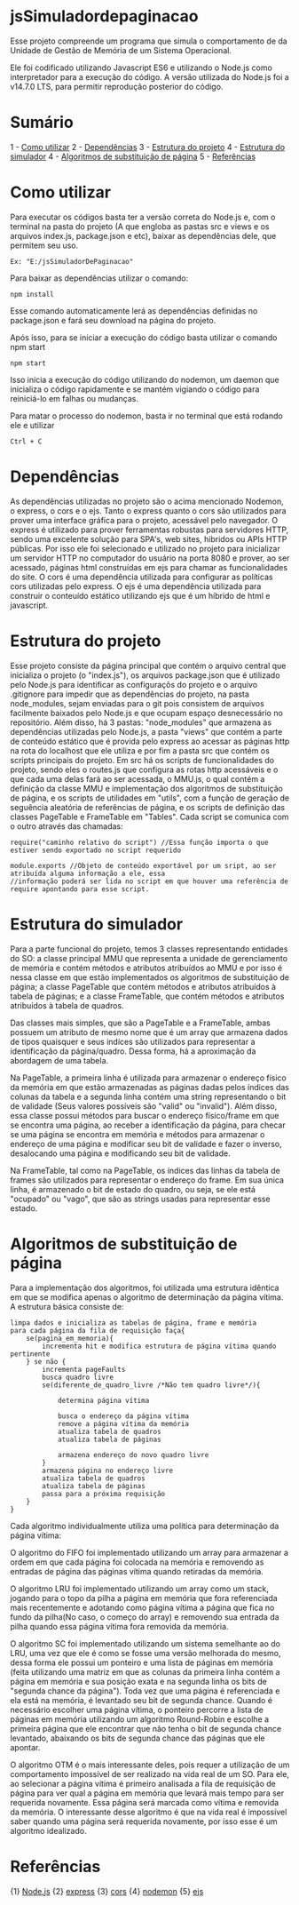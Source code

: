 # jsSimuladordepaginacao

Esse projeto compreende um programa que simula o comportamento de da Unidade de Gestão de Memória de um Sistema Operacional.

Ele foi codificado utilizando Javascript ES6 e utilizando o Node.js como interpretador para a execução do código.
A versão utilizada do Node.js foi a v14.7.0 LTS, para permitir reprodução posterior do código.

# Sumário

1 - [Como utilizar](https://github.com/mecharazick/jsSimuladordepaginacao#como-utilizar)
2 - [Dependências](https://github.com/mecharazick/jsSimuladordepaginacao#dependências)
3 - [Estrutura do projeto](https://github.com/mecharazick/jsSimuladordepaginacao#estrutura-do-projeto)
4 - [Estrutura do simulador](https://github.com/mecharazick/jsSimuladordepaginacao##estrutura-do-simulador)
4 - [Algoritmos de substituição de página](https://github.com/mecharazick/jsSimuladordepaginacao#algoritmos-de-substituição-de-página)
5 - [Referências](https://github.com/mecharazick/jsSimuladordepaginacao#referências)

# Como utilizar

Para executar os códigos basta ter a versão correta do Node.js e, com o terminal na pasta do projeto (A que engloba as pastas src e views e os arquivos index.js, package.json e etc), baixar as dependências dele, que permitem seu uso.

```
Ex: "E:/jsSimuladorDePaginacao"
```

Para baixar as dependências utilizar o comando:

```
npm install
```

Esse comando automaticamente lerá as dependências definidas no package.json e fará seu download na página do projeto.

Após isso, para se iniciar a execução do código basta utilizar o comando npm start

```
npm start
```

Isso inicia a execução do código utilizando do nodemon, um daemon que inicializa o código rapidamente e se mantém vigiando o código para reiniciá-lo em falhas ou mudanças.

Para matar o processo do nodemon, basta ir no terminal que está rodando ele e utilizar

```
Ctrl + C
```

# Dependências

As dependências utilizadas no projeto são o acima mencionado Nodemon, o express, o cors e o ejs.
Tanto o express quanto o cors são utilizados para prover uma interface gráfica para o projeto, acessável pelo navegador.
O express é utilizado para prover ferramentas robustas para servidores HTTP, sendo uma excelente solução para SPA's, web sites, hibridos ou APIs HTTP públicas.
Por isso ele foi selecionado e utilizado no projeto para inicializar um servidor HTTP no computador do usuário na porta 8080 e prover, ao ser acessado, páginas html construídas em ejs para chamar as funcionalidades do site.
O cors é uma dependência utilizada para configurar as políticas cors utilizadas pelo express.
O ejs é uma dependência utilizada para construir o conteuído estático utilizando ejs que é um híbrido de html e javascript.

# Estrutura do projeto

Esse projeto consiste da página principal que contém o arquivo central que inicializa o projeto (o "index.js"), os arquivos package.json que é utilizado pelo Node.js para identificar as configuraçõs do projeto e o arquivo .gitignore para impedir que as dependências do projeto, na pasta node_modules, sejam enviadas para o git pois consistem de arquivos facilmente baixados pelo Node.js e que ocupam espaço desnecessário no repositório.
Além disso, há 3 pastas: "node_modules" que armazena as dependências utilizadas pelo Node.js, a pasta "views" que contém a parte de conteúdo estático que é provida pelo express ao acessar as páginas http na rota do localhost que ele utiliza e por fim a pasta src que contém os scripts principais do projeto.
Em src há os scripts de funcionalidades do projeto, sendo eles o routes.js que configura as rotas http acessáveis e o que cada uma delas fará ao ser acessada, o MMU.js, o qual contém a definição da classe MMU e implementação dos algoritmos de substituição de página, e os scripts de utilidades em "utils", com a função de geração de seguência aleatória de referências de página, e os scripts de definição das classes PageTable e FrameTable em "Tables".
Cada script se comunica com o outro através das chamadas:

```
require("caminho relativo do script") //Essa função importa o que estiver sendo exportado no script requerido

module.exports //Objeto de conteúdo exportável por um sript, ao ser atribuída alguma informação a ele, essa
//informação poderá ser lida no script em que houver uma referência de require apontando para esse script.
```

# Estrutura do simulador

Para a parte funcional do projeto, temos 3 classes representando entidades do SO: a classe principal MMU que representa a unidade de gerenciamento de memória e contém métodos e atributos atribuídos ao MMU e por isso é nessa classe em que estão implementados os algoritmos de substituição de página; a classe PageTable que contém métodos e atributos atribuídos à tabela de páginas; e a classe FrameTable, que contém métodos e atributos atribuídos à tabela de quadros.

Das classes mais simples, que são a PageTable e a FrameTable, ambas possuem um atributo de mesmo nome que é um array que armazena dados de tipos quaisquer e seus indíces são utilizados para representar a identificação da página/quadro. Dessa forma, há a aproximação da abordagem de uma tabela.

Na PageTable, a primeira linha é utilizada para armazenar o endereço físico da memória em que estão armazenadas as páginas dadas pelos índices das colunas da tabela e a segunda linha contém uma string representando o bit de validade (Seus valores possíveis são "valid" ou "invalid").
Além disso, essa classe possui métodos para buscar o endereço físico/frame em que se encontra uma página, ao receber a identificação da página, para checar se uma página se encontra em memória e métodos para armazenar o endereço de uma página e modificar seu bit de validade e fazer o inverso, desalocando uma página e modificando seu bit de validade.

Na FrameTable, tal como na PageTable, os índices das linhas da tabela de frames são utilizados para representar o endereço do frame. Em sua única linha, é armazenado o bit de estado do quadro, ou seja, se ele está "ocupado" ou "vago", que são as strings usadas para representar esse estado.

# Algoritmos de substituição de página

Para a implementação dos algoritmos, foi utilizada uma estrutura idêntica em que se modifica apenas o algoritmo de determinação da página vítima.
A estrutura básica consiste de:

```
limpa dados e inicializa as tabelas de página, frame e memória
para cada página da fila de requisição faça{
    se(pagina_em_memoria){
        incrementa hit e modifica estrutura de página vítima quando pertinente
    } se não {
        incrementa pageFaults
        busca quadro livre
        se(diferente_de_quadro_livre /*Não tem quadro livre*/){

            determina página vítima

            busca o endereço da página vítima
            remove a página vítima da memória
            atualiza tabela de quadros
            atualiza tabela de páginas

            armazena endereço do novo quadro livre
        }
        armazena página no endereço livre
        atualiza tabela de quadros
        atualiza tabela de páginas
        passa para a próxima requisição
    }
}
```
Cada algoritmo individualmente utiliza uma política para determinação da página vítima:

O algoritmo do FIFO foi implementado utilizando um array para armazenar a ordem em que cada página foi colocada na memória e removendo as entradas de página das páginas vítima quando retiradas da memória.

O algoritmo LRU foi implementado utilizando um array como um stack, jogando para o topo da pilha a página em memória que fora referenciada mais recentemente e adotando como página vítima a página que fica no fundo da pilha(No caso, o começo do array) e removendo sua entrada da pilha quando essa página vítima fora removida da memória.

O algoritmo SC foi implementado utilizando um sistema semelhante ao do LRU, uma vez que ele é como se fosse uma versão melhorada do mesmo, dessa forma ele possui um ponteiro e uma lista de páginas em memória (feita utilizando uma matriz em que as colunas da primeira linha contém a página em memória e sua posição exata e na segunda linha os bits de "segunda chance da página"). Toda vez que uma página é referenciada e ela está na memória, é levantado seu bit de segunda chance. Quando é necessário escolher uma página vítima, o ponteiro percorre a lista de páginas em memória utilizando um algoritmo Round-Robin e escolhe a primeira página que ele encontrar que não tenha o bit de segunda chance levantado, abaixando os bits de segunda chance das páginas que ele apontar.

O algoritmo OTM é o mais interessante deles, pois requer a utilização de um comportamento impossível de ser realizado na vida real de um SO. Para ele, ao selecionar a página vítima é primeiro analisada a fila de requisição de página para ver qual a página em memória que levará mais tempo para ser requerida novamente. Essa página será marcada como vítima e removida da memória.
O interessante desse algoritmo é que na vida real é impossível saber quando uma página será requerida novamente, por isso esse é um algoritmo idealizado.

# Referências

{1} [Node.js](https://nodejs.org/en/about/)
{2} [express](https://expressjs.com)
{3} [cors](https://www.npmjs.com/package/cors)
{4} [nodemon](https://www.npmjs.com/package/nodemon)
{5} [ejs](https://ejs.co)

